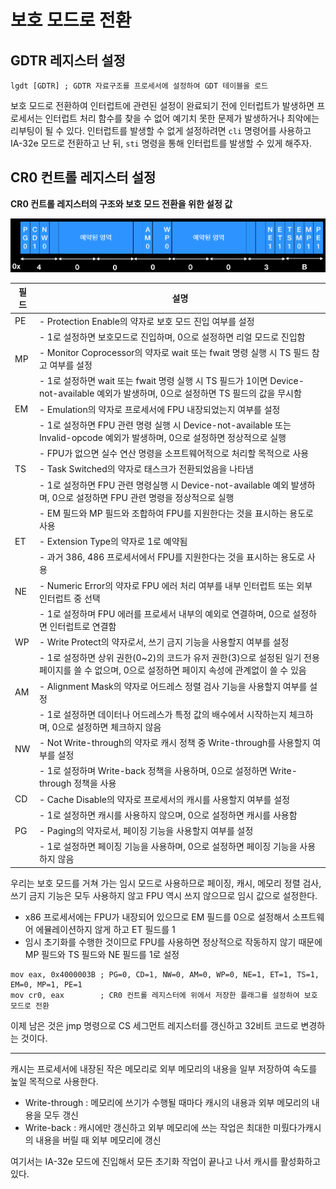 # 보호 모드로 전환

## GDTR 레지스터 설정

```
lgdt [GDTR] ; GDTR 자료구조를 프로세서에 설정하여 GDT 테이블을 로드
```

보호 모드로 전환하여 인터럽트에 관련된 설정이 완료되기 전에 인터럽트가 발생하면 프로세서는 인터럽트 처리 함수를 찾을 수 없어 예기치 못한 문제가 발생하거나 최악에는 리부팅이 될 수 있다.
인터럽트를 발생할 수 없게 설정하려면 `cli` 명령어를 사용하고 IA-32e 모드로 전환하고 난 뒤, `sti` 명령을 통해 인터럽트를 발생할 수 있게 해주자.

## CR0 컨트롤 레지스터 설정

**CR0 컨트롤 레지스터의 구조와 보호 모드 전환을 위한 설정 값**

![segment descriptor](/contents/dev/2020/04/06/image/os-study-11-1.png)

| 필드           | 설명         |
| ------------- |-------------|
| PE | - Protection Enable의 약자로 보호 모드 진입 여부를 설정 |
|    | - 1로 설정하면 보호모드로 진입하며, 0으로 설정하면 리얼 모드로 진입함 |
| MP | - Monitor Coprocessor의 약자로 wait 또는 fwait 명령 실행 시 TS 필드 참고 여부를 설정 |
|    | - 1로 설정하면 wait 또는 fwait 명령 실행 시 TS 필드가 1이면 Device-not-available 예외가 발생하며, 0으로 설정하면 TS 필드의 값을 무시함 |
| EM | - Emulation의 약자로 프로세서에 FPU 내장되었는지 여부를 설정 |
|    | - 1로 설정하면 FPU 관련 명령 실행 시 Device-not-available 또는 Invalid-opcode 예외가 발생하며, 0으로 설정하면 정상적으로 실행 |
|    | - FPU가 없으면 실수 연산 명령을 소프트웨어적으로 처리할 목적으로 사용 |
| TS | - Task Switched의 약자로 태스크가 전환되었음을 나타냄 |
|    | - 1로 설정하면 FPU 관련 명령실행 시 Device-not-available 예외 발생하며, 0으로 설정하면 FPU 관련 명령을 정상적으로 실행 |
|    | - EM 필드와 MP 필드와 조합하여 FPU를 지원한다는 것을 표시하는 용도로 사용 |
| ET | - Extension Type의 약자로 1로 예약됨 |
|    | - 과거 386, 486 프로세서에서 FPU를 지원한다는 것을 표시하는 용도로 사용 |
| NE | - Numeric Error의 약자로 FPU 에러 처리 여부를 내부 인터럽트 또는 외부 인터럽트 중 선택 |
|    | - 1로 설정하며 FPU 에러를 프로세서 내부의 예외로 연결하며, 0으로 설정하면 인터럽트로 연결함 |
| WP | - Write Protect의 약자로서, 쓰기 금지 기능을 사용할지 여부를 설정 |
|    | - 1로 설정하면 상위 권한(0~2)의 코드가 유저 권한(3)으로 설정된 일기 전용 페이지를 쓸 수 없으며, 0으로 설정하면 페이지 속성에 관계없이 쓸 수 있음 |
| AM | - Alignment Mask의 약자로 어드레스 정렬 검사 기능을 사용할지 여부를 설정 |
|    | - 1로 설정하면 데이터나 어드레스가 특정 값의 배수에서 시작하는지 체크하며, 0으로 설정하면 체크하지 않음 |
| NW | - Not Write-through의 약자로 캐시 정책 중 Write-through를 사용할지 여부를 설정 |
|    | - 1로 설정하며 Write-back 정책을 사용하며, 0으로 설정하면 Write-through 정책을 사용 |
| CD | - Cache Disable의 약자로 프로세서의 캐시를 사용할지 여부를 설정 |
|    | - 1로 설정하면 캐시를 사용하지 않으며, 0으로 설정하면 캐시를 사용함 |
| PG | - Paging의 약자로서, 페이징 기능을 사용할지 여부를 설정 |
|    | - 1로 설정하면 페이징 기능을 사용하며, 0으로 설정하면 페이징 기능을 사용하지 않음 |

우리는 보호 모드를 거쳐 가는 임시 모드로 사용하므로 페이징, 캐시, 메모리 정렬 검사, 쓰기 금지 기능은 모두 사용하지 않고 FPU 역시 쓰지 않으므로 임시 값으로 설정한다.

- x86 프로세서에는 FPU가 내장되어 있으므로 EM 필드를 0으로 설정해서 소프트웨어 에뮬레이션하지 않게 하고 ET 필드를 1
- 임시 초기화를 수행한 것이므로 FPU를 사용하면 정상적으로 작동하지 않기 때문에 MP 필드와 TS 필드와 NE 필드를 1로 설정

```
mov eax, 0x4000003B ; PG=0, CD=1, NW=0, AM=0, WP=0, NE=1, ET=1, TS=1, EM=0, MP=1, PE=1
mov cr0, eax        ; CR0 컨트롤 레지스터에 위에서 저장한 플래그를 설정하여 보호 모드로 전환
```

이제 남은 것은 jmp 명령으로 CS 세그먼트 레지스터를 갱신하고 32비트 코드로 변경하는 것이다.

---

캐시는 프로세서에 내장된 작은 메모리로 외부 메모리의 내용을 일부 저장하여 속도를 높일 목적으로 사용한다.

 - Write-through : 메모리에 쓰기가 수행될 때마다 캐시의 내용과 외부 메모리의 내용을 모두 갱신
 - Write-back : 캐시에만 갱신하고 외부 메모리에 쓰는 작업은 최대한 미뤘다가캐시의 내용을 버릴 때 외부 메모리에 갱신

 여기서는 IA-32e 모드에 진입해서 모든 초기화 작업이 끝나고 나서 캐시를 활성화하고 있다.